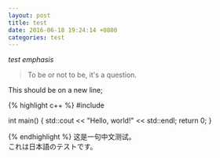 ```yaml
---
layout: post
title: test
date: 2016-06-18 19:24:14 +0800
categories: test
---
```

*test emphasis*  

> To be or not to be, it's a question.  

This should be on a new line;  

{% highlight c++ %}
#include <iostream>

int main() {
    std::cout << "Hello, world!" << std::endl;
    return 0;
}

{% endhighlight %}
这是一句中文测试。  
これは日本語のテストです。  
